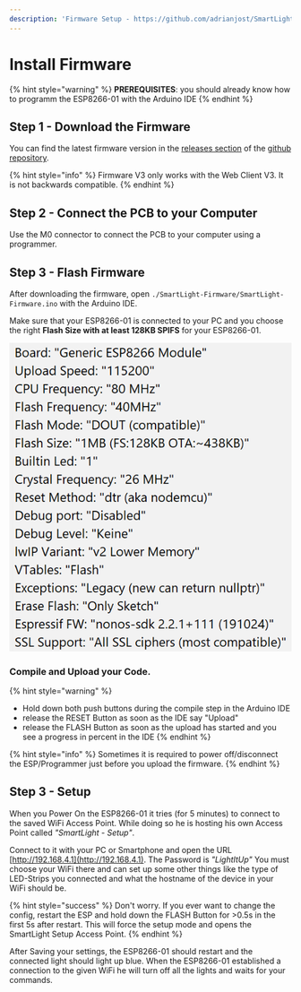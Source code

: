 ```yaml
---
description: 'Firmware Setup - https://github.com/adrianjost/SmartLight-Firmware'
---
```


# Install Firmware

{% hint style="warning" %}
**PREREQUISITES**: you should already know how to programm the ESP8266-01 with the Arduino IDE
{% endhint %}

## Step 1 - Download the Firmware

You can find the latest firmware version in the [releases section](https://github.com/adrianjost/SmartLight-Firmware/releases) of the [github repository](https://github.com/adrianjost/SmartLight-Firmware).

{% hint style="info" %}
Firmware V3 only works with the Web Client V3. It is not backwards compatible.
{% endhint %}

## Step 2 - Connect the PCB to your Computer

Use the M0 connector to connect the PCB to your computer using a programmer.

## Step 3 - Flash Firmware

After downloading the firmware, open `./SmartLight-Firmware/SmartLight-Firmware.ino` with the Arduino IDE.

Make sure that your ESP8266-01 is connected to your PC and you choose the right **Flash Size with at least 128KB SPIFS** for your ESP8266-01.

![My flash config for an ESP8266-01 with 1MB of Flash Storage.](../../.gitbook/assets/image%20%289%29.png)

### Compile and Upload your Code.

{% hint style="warning" %}
* Hold down both push buttons during the compile step in the Arduino IDE
* release the RESET Button as soon as the IDE say "Upload"
* release the FLASH Button as soon as the upload has started and you see a progress in percent in the IDE
{% endhint %}

{% hint style="info" %}
Sometimes it is required to power off/disconnect the ESP/Programmer just before you upload the firmware.
{% endhint %}

## Step 3 - Setup

When you Power On the ESP8266-01 it tries \(for 5 minutes\) to connect to the saved WiFi Access Point. While doing so he is hosting his own Access Point called _"SmartLight - Setup"_.

Connect to it with your PC or Smartphone and open the URL [http://192.168.4.1](http://192.168.4.1). The Password is _"LightItUp"_ You must choose your WiFi there and can set up some other things like the type of LED-Strips you connected and what the hostname of the device in your WiFi should be.

{% hint style="success" %}
Don't worry. If you ever want to change the config, restart the ESP and hold down the FLASH Button for &gt;0.5s in the first 5s after restart. This will force the setup mode and opens the SmartLight Setup Access Point.
{% endhint %}

After Saving your settings, the ESP8266-01 should restart and the connected light should light up blue. When the ESP8266-01 established a connection to the given WiFi he will turn off all the lights and waits for your commands.

